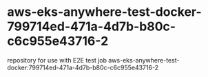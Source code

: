 # aws-eks-anywhere-test-docker-799714ed-471a-4d7b-b80c-c6c955e43716-2
repository for use with E2E test job aws-eks-anywhere-test-docker:799714ed-471a-4d7b-b80c-c6c955e43716-2
